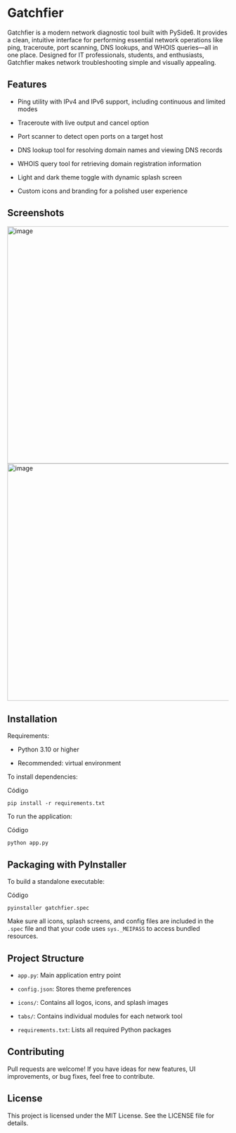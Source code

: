 
# Gatchfier

Gatchfier is a modern network diagnostic tool built with PySide6. It provides a clean, intuitive interface for performing essential network operations like ping, traceroute, port scanning, DNS lookups, and WHOIS queries—all in one place. Designed for IT professionals, students, and enthusiasts, Gatchfier makes network troubleshooting simple and visually appealing.

## Features

-   Ping utility with IPv4 and IPv6 support, including continuous and limited modes
    
-   Traceroute with live output and cancel option
    
-   Port scanner to detect open ports on a target host
    
-   DNS lookup tool for resolving domain names and viewing DNS records
    
-   WHOIS query tool for retrieving domain registration information
    
-   Light and dark theme toggle with dynamic splash screen
    
-   Custom icons and branding for a polished user experience
    

## Screenshots

<img width="752" height="539" alt="image" src="https://github.com/user-attachments/assets/cf330f12-a464-4698-aa72-3b355d638d00" />

<img width="752" height="539" alt="image" src="https://github.com/user-attachments/assets/257a5d22-a375-4bc4-9b5a-76d39c1b7a57" />



## Installation

Requirements:

-   Python 3.10 or higher
    
-   Recommended: virtual environment
    

To install dependencies:

Código

```
pip install -r requirements.txt

```

To run the application:

Código

```
python app.py

```

## Packaging with PyInstaller

To build a standalone executable:

Código

```
pyinstaller gatchfier.spec

```

Make sure all icons, splash screens, and config files are included in the `.spec` file and that your code uses `sys._MEIPASS` to access bundled resources.

## Project Structure

-   `app.py`: Main application entry point
    
-   `config.json`: Stores theme preferences
    
-   `icons/`: Contains all logos, icons, and splash images
    
-   `tabs/`: Contains individual modules for each network tool
    
-   `requirements.txt`: Lists all required Python packages
    

## Contributing

Pull requests are welcome! If you have ideas for new features, UI improvements, or bug fixes, feel free to contribute.

## License

This project is licensed under the MIT License. See the LICENSE file for details.
